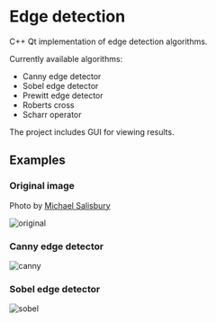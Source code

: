 # Edge detection

C++ Qt implementation of edge detection algorithms.

Currently available algorithms:

 - Canny edge detector
 - Sobel edge detector
 - Prewitt edge detector
 - Roberts cross
 - Scharr operator

The project includes GUI for viewing results.

## Examples

### Original image

Photo by [Michael Salisbury](http://msalisbu.com/)

![original](http://i.imgur.com/DeWyKnP.png)

### Canny edge detector

![canny](http://i.imgur.com/tmacMBm.png)

### Sobel edge detector

![sobel](http://i.imgur.com/epUN52S.png)

